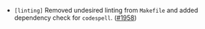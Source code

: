 - `[linting]` Removed undesired linting from `Makefile` and added dependency check for `codespell`.
  ([\#1958](https://github.com/depinnetwork/por-consensus/pull/1958/))
